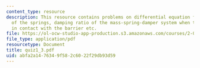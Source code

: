 ```yaml
---
content_type: resource
description: This resource contains problems on differential equation for the deflection
  of the springs, damping ratio of the mass-spring-damper system when the fender is
  in contact with the barrier etc.
file: https://ol-ocw-studio-app-production.s3.amazonaws.com/courses/2-003-modeling-dynamics-and-control-i-spring-2005/abfa2a1476349f582c6022f29db93d59_quiz1_3.pdf
file_type: application/pdf
resourcetype: Document
title: quiz1_3.pdf
uid: abfa2a14-7634-9f58-2c60-22f29db93d59
---
```

